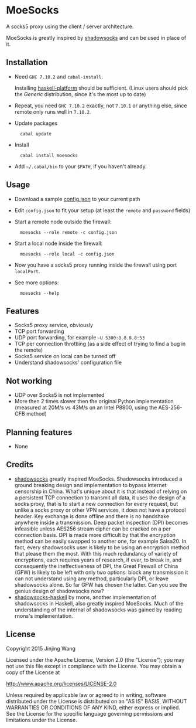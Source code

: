 MoeSocks
========

A socks5 proxy using the client / server architecture.

MoeSocks is greatly inspired by [shadowsocks] and can be used in place of it.

Installation
------------

* Need `GHC 7.10.2` and `cabal-install`.
      
  Installing [haskell-platform](https://www.haskell.org/platform/) should be
  sufficient. (Linux users should pick the *Generic* distribution, since
  it's the most up to date)

* Repeat, you need `GHC 7.10.2` exactly, not `7.10.1` or anything else, since
  remote only runs well in `7.10.2`.

* Update packages

        cabal update

* Install

        cabal install moesocks

* Add `~/.cabal/bin` to your `$PATH`, if you haven't already.

Usage
-----
* Download a sample [config.json] to your current path

* Edit `config.json` to fit your setup (at least the `remote` and `password`
  fields)

* Start a remote node outside the firewall: 
          
        moesocks --role remote -c config.json

* Start a local node inside the firewall: 
    
        moesocks --role local -c config.json

* Now you have a socks5 proxy running inside the firewall using port 
  `localPort`.

* See more options:

        moesocks --help


Features
--------
* Socks5 proxy service, obviously
* TCP port forwarding
* UDP port forwarding, for example `-U 5300:8.8.8.8:53`
* TCP per connection throttling (as a side effect of trying to find a bug in the
remote)
* Socks5 service on local can be turned off
* Understand shadowsocks' configuration file

Not working
-----------
* UDP over Socks5 is not implemented
* More then 2 times slower then the original Python implementation (measured at
  20M/s vs 43M/s on an Intel P8800, using the AES-256-CFB method)

Planning features
------------------
* None

Credits
-------
* [shadowsocks] greatly inspired MoeSocks.
  Shadowsocks introduced a ground breaking design and implementation to bypass
  Internet censorship in China. What's unique about it is that instead of
  relying on a persistent TCP connection to transmit all data, it uses the
  design of a socks proxy, that is to start a new connection for every request,
  but unlike a socks proxy or other VPN services, it does not have a protocol
  header. Key exchange is done offline and there is no handshake anywhere inside
  a transmission. Deep packet inspection (DPI) becomes infeasible unless AES256
  stream cipher can be cracked on a per connection basis. DPI is made more
  difficult by that the encryption method can be easily swapped to another one,
  for example Salsa20. In fact, every shadowsocks user is likely to be using an
  encryption method that please them the most. With this much redundancy of
  variety of encryptions, each requires years of research, if ever, to break in,
  and consequently the ineffectiveness of DPI, the Great Firewall of China (GFW)
  is likely to be left with only two options: block any transmission it can not
  understand using any method, particularly DPI, or leave shadowsocks alone. So
  far GFW has chosen the latter. Can you see the genius design of shadowsocks
  now?
* [shadowsocks-haskell] by rnons, another implementation of shadowsocks in 
  Haskell, also greatly inspired MoeSocks. Much of the understanding of
  the internal of shadowsocks was gained by reading rnons's implementation.

License
--------
Copyright 2015 Jinjing Wang

Licensed under the Apache License, Version 2.0 (the "License");
you may not use this file except in compliance with the License.
You may obtain a copy of the License at

   http://www.apache.org/licenses/LICENSE-2.0

Unless required by applicable law or agreed to in writing, software
distributed under the License is distributed on an "AS IS" BASIS,
WITHOUT WARRANTIES OR CONDITIONS OF ANY KIND, either express or implied.
See the License for the specific language governing permissions and
limitations under the License.

[shadowsocks]:https://github.com/shadowsocks/shadowsocks 
[shadowsocks-go]:https://github.com/shadowsocks/shadowsocks-go
[shadowsocks-haskell]:https://github.com/rnons/shadowsocks-haskell
[config.json]:https://raw.githubusercontent.com/nfjinjing/moesocks/master/config.json


